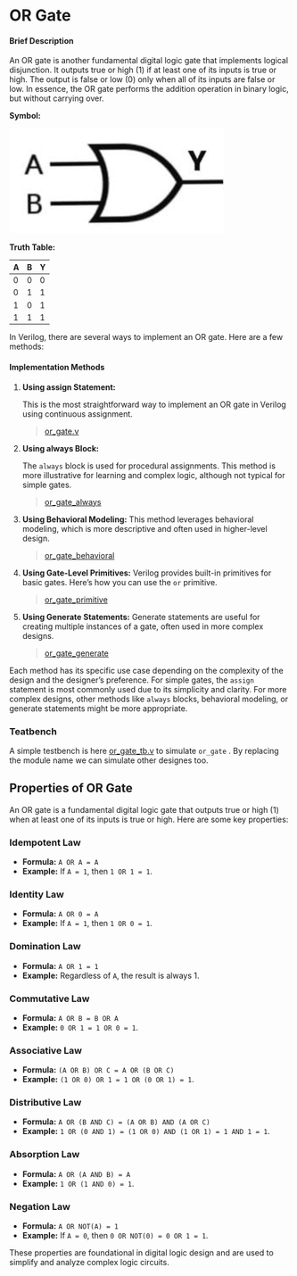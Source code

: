 # OR Gate

#### Brief Description

An OR gate is another fundamental digital logic gate that implements logical disjunction. It outputs true or high (1) if at least one of its inputs is true or high. The output is false or low (0) only when all of its inputs are false or low. In essence, the OR gate performs the addition operation in binary logic, but without carrying over.

**Symbol:**
 
 ![alt text](image.png)

**Truth Table:**

| A | B | Y |
|---|---|---|
| 0 | 0 | 0 |
| 0 | 1 | 1 |
| 1 | 0 | 1 |
| 1 | 1 | 1 |

In Verilog, there are several ways to implement an OR gate. Here are a few methods:

#### Implementation Methods

1. **Using assign Statement:**
   
   This is the most straightforward way to implement an OR gate in Verilog using continuous assignment.

   > [or_gate.v](or_gate.v)

2. **Using always Block:**
   
   The `always` block is used for procedural assignments. This method is more illustrative for learning and complex logic, although not typical for simple gates.

   > [or_gate_always](or_gate_always.v)

3. **Using Behavioral Modeling:**
   This method leverages behavioral modeling, which is more descriptive and often used in higher-level design.

   > [or_gate_behavioral](or_gate_behavioral.v)

4. **Using Gate-Level Primitives:**
   Verilog provides built-in primitives for basic gates. Here’s how you can use the `or` primitive.

   > [or_gate_primitive](or_gate_primitive.v)

5. **Using Generate Statements:**
   Generate statements are useful for creating multiple instances of a gate, often used in more complex designs.

   > [or_gate_generate](or_gate_generate.v)

Each method has its specific use case depending on the complexity of the design and the designer’s preference. For simple gates, the `assign` statement is most commonly used due to its simplicity and clarity. For more complex designs, other methods like `always` blocks, behavioral modeling, or generate statements might be more appropriate.

### Teatbench

A simple testbench is here [or_gate_tb.v](or_gate_tb.v) to simulate `or_gate` . By replacing the module name we can simulate other designes too.

## Properties of OR Gate

An OR gate is a fundamental digital logic gate that outputs true or high (1) when at least one of its inputs is true or high. Here are some key properties:

### Idempotent Law
- **Formula:** `A OR A = A`
- **Example:** If `A = 1`, then `1 OR 1 = 1`.

### Identity Law
- **Formula:** `A OR 0 = A`
- **Example:** If `A = 1`, then `1 OR 0 = 1`.

### Domination Law
- **Formula:** `A OR 1 = 1`
- **Example:** Regardless of `A`, the result is always 1.

### Commutative Law
- **Formula:** `A OR B = B OR A`
- **Example:** `0 OR 1 = 1 OR 0 = 1`.

### Associative Law
- **Formula:** `(A OR B) OR C = A OR (B OR C)`
- **Example:** `(1 OR 0) OR 1 = 1 OR (0 OR 1) = 1`.

### Distributive Law
- **Formula:** `A OR (B AND C) = (A OR B) AND (A OR C)`
- **Example:** `1 OR (0 AND 1) = (1 OR 0) AND (1 OR 1) = 1 AND 1 = 1`.

### Absorption Law
- **Formula:** `A OR (A AND B) = A`
- **Example:** `1 OR (1 AND 0) = 1`.

### Negation Law
- **Formula:** `A OR NOT(A) = 1`
- **Example:** If `A = 0`, then `0 OR NOT(0) = 0 OR 1 = 1`.

These properties are foundational in digital logic design and are used to simplify and analyze complex logic circuits.
